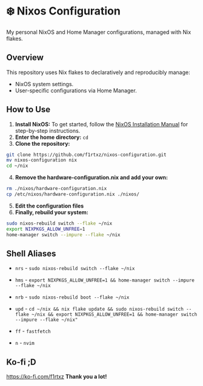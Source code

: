 # ❄️ Nixos Configuration

My personal NixOS and Home Manager configurations, managed with Nix flakes.

## Overview

This repository uses Nix flakes to declaratively and reproducibly manage:
- NixOS system settings.
- User-specific configurations via Home Manager.

## How to Use

1.  **Install NixOS:** To get started, follow the [NixOS Installation Manual](https://nixos.org/manual/nixos/stable/#ch-installation) for step-by-step instructions.
2.  **Enter the home directory:** `cd`
3.  **Clone the repository:**

```bash
git clone https://github.com/f1rtxz/nixos-configuration.git
mv nixos-configuration nix
cd ~/nix
```

4. **Remove the hardware-configuration.nix and add your own:**

```bash
rm ./nixos/hardware-configuration.nix
cp /etc/nixos/hardware-configuration.nix ./nixos/
```

5. **Edit the configuration files**
6.  **Finally, rebuild your system:**
  
```bash
sudo nixos-rebuild switch --flake ~/nix
export NIXPKGS_ALLOW_UNFREE=1
home-manager switch --impure --flake ~/nix
```

## Shell Aliases

- `nrs` - `sudo nixos-rebuild switch --flake ~/nix`
- `hms` - `export NIXPKGS_ALLOW_UNFREE=1 && home-manager switch --impure --flake ~/nix`
- `nrb` - `sudo nixos-rebuild boot --flake ~/nix`

- `upd` - `cd ~/nix && nix flake update && sudo nixos-rebuild switch --flake ~/nix && export NIXPKGS_ALLOW_UNFREE=1 && home-manager switch --impure --flake ~/nix"`

- `ff` - `fastfetch`
- `n` - `nvim`

## Ko-fi ;D

https://ko-fi.com/f1rtxz
 **Thank you a lot!**
